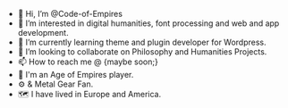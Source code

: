 - 👋 Hi, I’m @Code-of-Empires
- 👀 I’m interested in digital humanities, font processing and web and app development.
- 🌱 I’m currently learning theme and plugin developer for Wordpress.
- 💞️ I’m looking to collaborate on Philosophy and Humanities Projects.
- 📫 How to reach me @ {maybe soon;}
- 🏰 I'm an Age of Empires player.
- ⚙️ & Metal Gear Fan.
- 🗺️ I have lived in Europe and America.
<!---
Code-of-Empires/Code-of-Empires is a ✨ special ✨ repository because its `README.md` (this file) appears on your GitHub profile.
You can click the Preview link to take a look at your changes.
--->
